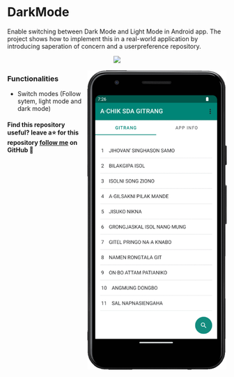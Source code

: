 # DarkMode
Enable switching between Dark Mode and Light Mode in Android app. The project shows how to implement this in a real-world application by introducing saperation of concern and a userpreference repository.

<p align="center">
<img src="/previews/ar.png"/>
</p>


<img src="/previews/g.gif" align="right" width="320"/>


### Functionalities
- Switch modes (Follow sytem, light mode and dark mode)

#### Find this repository useful? leave a⭐ for this repository [follow me](https://github.com/ArsrangMarak) on GitHub 🤩


